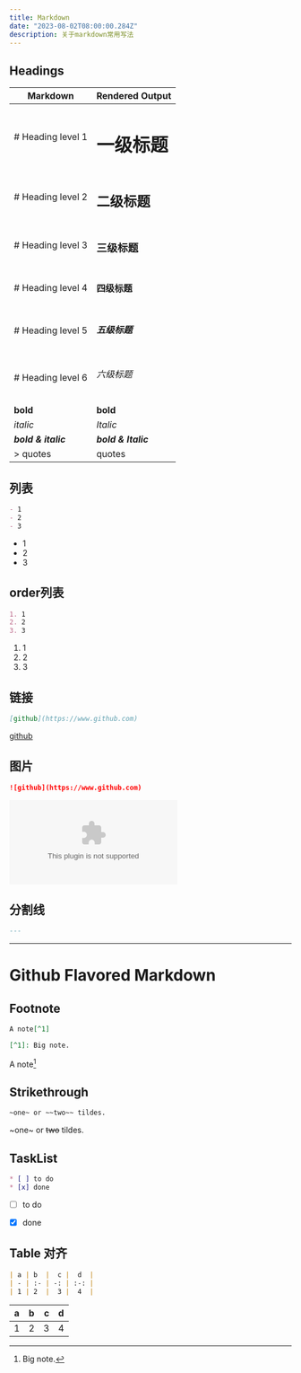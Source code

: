 ```yaml
---
title: Markdown
date: "2023-08-02T08:00:00.284Z"
description: 关于markdown常用写法
---
```


## Headings
| Markdown |  Rendered Output   |
| ----     |  -------           |
| # Heading level 1   | <h1 className="mt-8">一级标题</h1> |
| # Heading level 2   | <h2>二级标题</h2> |
| # Heading level 3   | <h3>三级标题</h3> |
| # Heading level 4   | <h4>四级标题</h4> |
| # Heading level 5   | <h5>五级标题</h5> |
| # Heading level 6   | <h6>六级标题</h6> |
| **bold**   | <strong>bold</strong> |
| *italic*   | <em>Italic</em> |
| ***bold & italic***   | <strong><em>bold & Italic</em></strong> |
| > quotes  | <quotes>quotes</quotes> |



## 列表
```Markdown
- 1
- 2
- 3
```
- 1
- 2
- 3

## order列表
```Markdown
1. 1
2. 2
3. 3
```
1. 1
2. 2
3. 3

## 链接
```Markdown
[github](https://www.github.com)
```

[github](https://www.github.com)



## 图片
```Markdown
![github](https://www.github.com)
```
![image](httpswww.github.com)

## 分割线
```Markdown
---
```

---


# Github Flavored Markdown

## Footnote
```Markdown
A note[^1]

[^1]: Big note.
```

A note[^1]

[^1]: Big note.


## Strikethrough
```Markdown
~one~ or ~~two~~ tildes.
```

~one~ or ~~two~~ tildes.

## TaskList
```Markdown
* [ ] to do
* [x] done
```
* [ ] to do
* [x] done


## Table 对齐
```Markdown
| a | b  |  c |  d  |
| - | :- | -: | :-: |
| 1 | 2  |  3 |  4  |
```

| a | b  |  c |  d  |
| - | :- | -: | :-: |
| 1 | 2  |  3 |  4  |

